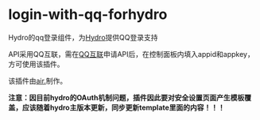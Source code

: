 # login-with-qq-forhydro
Hydro的qq登录组件，为[Hydro](https://github.com/hydro-dev/Hydro)提供QQ登录支持

API采用QQ互联，需在[QQ互联](https://connect.qq.com/)申请API后，在控制面板内填入appid和appkey，方可使用该插件。

该插件由[air.](https://github.com/air-adteam)制作。

**注意：因目前hydro的OAuth机制问题，插件因此要对安全设置页面产生模板覆盖，应该随着hydro主版本更新，同步更新template里面的内容！！！**
